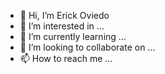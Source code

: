 - 👋 Hi, I’m Erick Oviedo
- 👀 I’m interested in ...
- 🌱 I’m currently learning ...
- 💞️ I’m looking to collaborate on ...
- 📫 How to reach me ...

<!---
erkovi/erkovi is a ✨ special ✨ repository because its `README.md` (this file) appears on your GitHub profile.
You can click the Preview link to take a look at your changes.
--->
